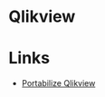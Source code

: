 # Qlikview


# Links 
  * [Portabilize Qlikview](http://www.qlikfix.com/2010/11/04/portable-qlikview-run-qlikview-desktop-from-your-usb-drive/)
